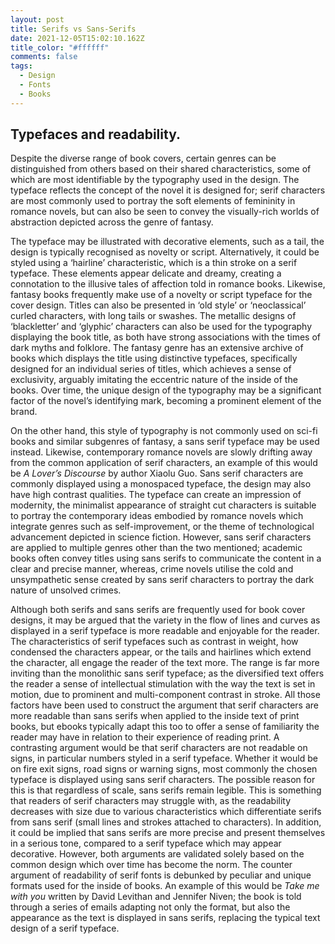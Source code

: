 ```yaml
---
layout: post
title: Serifs vs Sans-Serifs
date: 2021-12-05T15:02:10.162Z
title_color: "#ffffff"
comments: false
tags:
  - Design
  - Fonts
  - Books
---
```

## Typefaces and readability.

Despite the diverse range of book covers, certain genres can be distinguished from others based on their shared characteristics, some of which are most identifiable by the typography used in the design. The typeface reflects the concept of the novel it is designed for; serif characters are most commonly used to portray the soft elements of femininity in romance novels, but can also be seen to convey the visually-rich worlds of abstraction depicted across the genre of fantasy. 

The typeface may be illustrated with decorative elements, such as a tail, the design is typically recognised as novelty or script. Alternatively, it could be styled using a ‘hairline’ characteristic, which is a thin stroke on a serif typeface. These elements appear delicate and dreamy, creating a connotation to the illusive tales of affection told in romance books. Likewise, fantasy books frequently make use of a novelty or script typeface for the cover design. Titles can also be presented in ‘old style’ or ‘neoclassical’ curled characters, with long tails or swashes. The metallic designs of ‘blackletter’ and ‘glyphic’ characters can also be used for the typography displaying the book title, as both have strong associations with the times of dark myths and folklore. The fantasy genre has an extensive archive of books which displays the title using distinctive typefaces, specifically designed for an individual series of titles, which achieves a sense of exclusivity, arguably imitating the eccentric nature of the inside of the books. Over time, the unique design of the typography may be a significant factor of the novel’s identifying mark, becoming a prominent element of the brand.

On the other hand, this style of typography is not commonly used on sci-fi books and similar subgenres of fantasy, a sans serif typeface may be used instead. Likewise, contemporary romance novels are slowly drifting away from the common application of serif characters, an example of this would be *A Lover’s Discourse* by author Xiaolu Guo. Sans serif characters are commonly displayed using a monospaced typeface, the design may also have high contrast qualities. The typeface can create an impression of modernity, the minimalist appearance of straight cut characters is suitable to portray the contemporary ideas embodied by romance novels which integrate genres such as self-improvement, or the theme of technological advancement depicted in science fiction. However, sans serif characters are applied to multiple genres other than the two mentioned; academic books often convey titles using sans serifs to communicate the content in a clear and precise manner, whereas, crime novels utilise the cold and unsympathetic sense created by sans serif characters to portray the dark nature of unsolved crimes.

Although both serifs and sans serifs are frequently used for book cover designs, it may be argued that the variety in the flow of lines and curves as displayed in a serif typeface is more readable and enjoyable for the reader. The characteristics of serif typefaces such as contrast in weight, how condensed the characters appear, or the tails and hairlines which extend the character, all engage the reader of the text more. The range is far more inviting than the monolithic sans serif typeface; as the diversified text offers the reader a sense of intellectual stimulation with the way the text is set in motion, due to prominent and multi-component contrast in stroke. All those factors have been used to construct the argument that serif characters are more readable than sans serifs when applied to the inside text of print books, but ebooks typically adapt this too to offer a sense of familiarity the reader may have in relation to their experience of reading print. A contrasting argument would be that serif characters are not readable on signs, in particular numbers styled in a serif typeface. Whether it would be on fire exit signs, road signs or warning signs, most commonly the chosen typeface is displayed using sans serif characters. The possible reason for this is that regardless of scale, sans serifs remain legible. This is something that readers of serif characters may struggle with, as the readability decreases with size due to various characteristics which differentiate serifs from sans serif (small lines and strokes attached to characters). In addition, it could be implied that sans serifs are more precise and present themselves in a serious tone, compared to a serif typeface which may appear decorative. However, both arguments are validated solely based on the common design which over time has become the norm. The counter argument of readability of serif fonts is debunked by peculiar and unique formats used for the inside of books. An example of this would be *Take me with you* written by David Levithan and Jennifer Niven; the book is told through a series of emails adapting not only the format, but also the appearance as the text is displayed in sans serifs, replacing the typical text design of a serif typeface.